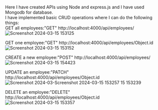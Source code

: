 Here I have created APIs using Node and express.js and I have used Mongodb for database.<br/>
I have implemented basic CRUD operations where I can do the following things:<br/>
GET all employees:"GET" http://localhost:4000/api/employees/ <br/>
![Screenshot 2024-03-15 153125](https://github.com/Shaishav23/employees-crud-backend/assets/66006866/a7162808-c482-4bb5-93fa-2fa573126534)

GET one employee:"GET" http://localhost:4000/api/employees/Object.id <br/>
![Screenshot 2024-03-15 153152](https://github.com/Shaishav23/employees-crud-backend/assets/66006866/86bd0d9f-e3d5-4bef-a8a7-b0d7b6ae34fe)

CREATE a new employee:"POST" http://localhost:4000/api/employees/ <br/>
![Screenshot 2024-03-15 154423](https://github.com/Shaishav23/employees-crud-backend/assets/66006866/ae56de4a-bc73-403d-b120-4a5b0b3a170a)

UPDATE an employee:"PATCH" http://localhost:4000/api/employees/Object.id <br/>
![Screenshot 2024-03-![Screenshot 2024-03-15 153257](https://github.com/Shaishav23/employees-crud-backend/assets/66006866/1a3222fc-663a-40db-a8fe-2ce40a257d54)
15 153239](https://github.com/Shaishav23/employees-crud-backend/assets/66006866/a0e2ef07-cffd-4459-93ac-417340b0b28b)

DELETE an employee:"DELETE" http://localhost:4000/api/employees/Object.id <br/>
![Screenshot 2024-03-15 153357](https://github.com/Shaishav23/employees-crud-backend/assets/66006866/8d4ae48e-35b6-428d-99d0-fa0499518b63)
